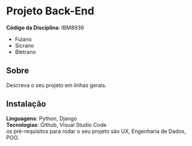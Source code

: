 # Projeto Back-End 

**Código da Disciplina**: IBM8936<br>
- Fulano
- Sicrano
- Bletrano

## Sobre 
Descreva o seu projeto em linhas gerais. 

## Instalação 
**Linguagens**: Python, Django<br>
**Tecnologias**: Github, Visual Studio Code<br>
 os pré-requisitos para rodar o seu projeto são UX, Engenharia de Dados, POO.

